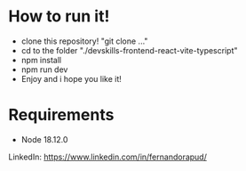 # How to run it!
- clone this repository! "git clone ..."
- cd to the folder "./devskills-frontend-react-vite-typescript"
- npm install
- npm run dev
- Enjoy and i hope you like it!

# Requirements
- Node 18.12.0

LinkedIn: https://www.linkedin.com/in/fernandorapud/
